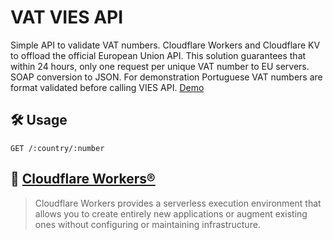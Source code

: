 # VAT VIES API

Simple API to validate VAT numbers. Cloudflare Workers and Cloudflare KV to offload the official European Union API. This solution guarantees that within 24 hours, only one request per unique VAT number to EU servers. SOAP conversion to JSON. For demonstration Portuguese VAT numbers are format validated before calling VIES API.
[Demo](https://vat.adaptive.workers.dev/)


## 🛠️ Usage

```http
GET /:country/:number
```

## 🥰 [Cloudflare Workers®](https://workers.cloudflare.com/)
> Cloudflare Workers provides a serverless execution environment that allows you to create entirely new applications or augment existing ones without configuring or maintaining infrastructure.